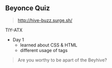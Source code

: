 ## Beyonce Quiz ##

> http://hive-buzz.surge.sh/

TIY-ATX
* Day 1
  * learned about CSS & HTML
  * different usage of tags

> Are you worthy to be apart of the Beyhive?
